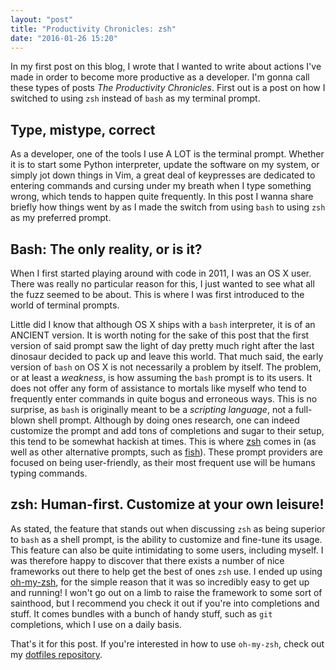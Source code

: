 ```yaml
---
layout: "post"
title: "Productivity Chronicles: zsh"
date: "2016-01-26 15:20"
---
```


In my first post on this blog, I wrote that I wanted to write about actions I've made in order to become more productive as a developer. I'm gonna call these types of posts _The Productivity Chronicles_. First out is a post on how I switched to using `zsh` instead of `bash` as my terminal prompt.

## Type, mistype, correct

As a developer, one of the tools I use A LOT is the terminal prompt. Whether it is to start some Python interpreter, update the software on my system, or simply jot down things in Vim, a great deal of keypresses are dedicated to entering commands and cursing under my breath when I type something wrong, which tends to happen quite frequently. In this post I wanna share briefly how things went by as I made the switch from using `bash` to using `zsh` as my preferred prompt.

## Bash: The only reality, or is it?
When I first started playing around with code in 2011, I was an OS X user. There was really no particular reason for this, I just wanted to see what all the fuzz seemed to be about. This is where I was first introduced to the world of terminal prompts.

Little did I know that although OS X ships with a `bash` interpreter, it is of an ANCIENT version. It is worth noting for the sake of this post that the first version of said prompt saw the light of day pretty much right after the last dinosaur decided to pack up and leave this world. That much said, the early version of `bash` on OS X is not necessarily a problem by itself. The problem, or at least a _weakness_, is how assuming the `bash` prompt is to its users. It does not offer any form of assistance to mortals like myself who tend to frequently enter commands in quite bogus and erroneous ways. This is no surprise, as `bash` is originally meant to be a _scripting language_, not a full-blown shell prompt. Although by doing ones research, one can indeed customize the prompt and add tons of completions and sugar to their setup, this tend to be somewhat hackish at times. This is where [zsh](http://www.zsh.org/) comes in (as well as other alternative prompts, such as [fish](http://fishshell.com/)). These prompt providers are focused on being user-friendly, as their most frequent use will be humans typing commands.

## zsh: Human-first. Customize at your own leisure!
As stated, the feature that stands out when discussing `zsh` as being superior to `bash` as a shell prompt, is the ability to customize and fine-tune its usage. This feature can also be quite intimidating to some users, including myself. I was therefore happy to discover that there exists a number of nice frameworks out there to help get the best of ones `zsh` use. I ended up using [oh-my-zsh](http://ohmyz.sh/), for the simple reason that it was so incredibly easy to get up and running! I won't go out on a limb to raise the framework to some sort of sainthood, but I recommend you check it out if you're into completions and stuff. It comes bundles with a bunch of handy stuff, such as `git` completions, which I use on a daily basis.

That's it for this post. If you're interested in how to use `oh-my-zsh`, check out my [dotfiles repository](https://github.com/jonasws/dotfiles).
